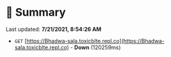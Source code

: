 # 📖 Summary
Last updated: **7/21/2021, 8:54:26 AM**

- `GET` [https://Bhadwa-sala.toxicblte.repl.co](https://Bhadwa-sala.toxicblte.repl.co) - **Down** (120259ms)
